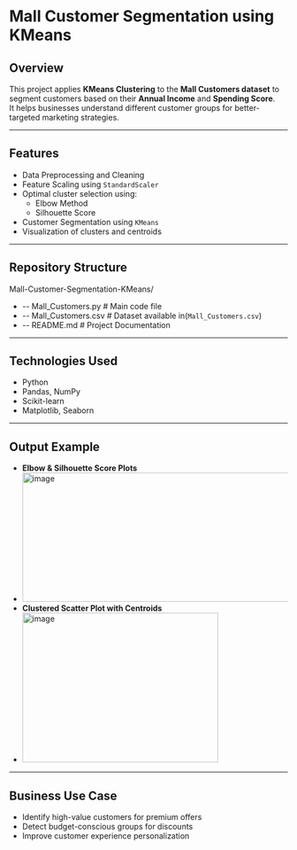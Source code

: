 # Mall Customer Segmentation using KMeans

## Overview
This project applies **KMeans Clustering** to the **Mall Customers dataset** to segment customers based on their **Annual Income** and **Spending Score**.  
It helps businesses understand different customer groups for better-targeted marketing strategies.

---

## Features
- Data Preprocessing and Cleaning
- Feature Scaling using `StandardScaler`
- Optimal cluster selection using:
  - Elbow Method
  - Silhouette Score
- Customer Segmentation using `KMeans`
- Visualization of clusters and centroids

---

## Repository Structure
Mall-Customer-Segmentation-KMeans/
- -- Mall_Customers.py # Main code file
- -- Mall_Customers.csv # Dataset available in(`Mall_Customers.csv`)
- -- README.md # Project Documentation

---

## Technologies Used
- Python
- Pandas, NumPy
- Scikit-learn
- Matplotlib, Seaborn

---

## Output Example
- **Elbow & Silhouette Score Plots**
- <img width="563" height="233" alt="image" src="https://github.com/user-attachments/assets/f52efe8f-0a36-43c4-bec2-e64e642ff057" />
- **Clustered Scatter Plot with Centroids**
- <img width="354" height="270" alt="image" src="https://github.com/user-attachments/assets/c89a4c15-a87d-4024-9cbe-e95307578cbc" />

---

## Business Use Case
- Identify high-value customers for premium offers
- Detect budget-conscious groups for discounts
- Improve customer experience personalization
